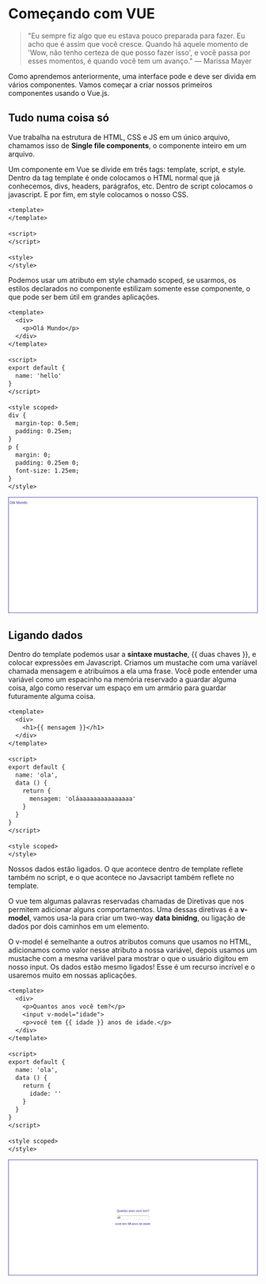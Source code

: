 # Começando com VUE

> "Eu sempre fiz algo que eu estava pouco preparada para fazer. Eu acho que é assim que você cresce. Quando há aquele momento de 'Wow, não tenho certeza de que posso fazer isso', e você passa por esses momentos, é quando você tem um avanço."
> — Marissa Mayer

Como aprendemos anteriormente, uma interface pode e deve ser divida em vários componentes. Vamos começar a criar nossos primeiros componentes usando o Vue.js.

## Tudo numa coisa só

Vue trabalha na estrutura de HTML, CSS e JS em um único arquivo, chamamos isso de **Single file components**, o componente inteiro em um arquivo.

Um componente em Vue se divide em três tags: template, script, e style. Dentro da tag template é onde colocamos o HTML normal que já conhecemos, divs, headers, parágrafos, etc. Dentro de script colocamos o javascript. E por fim, em style colocamos o nosso CSS.

```vue
<template>
</template>

<script>
</script>

<style>
</style>
```

Podemos usar um atributo em style chamado scoped, se usarmos, os estilos declarados no componente estilizam somente esse componente, o que pode ser bem útil em grandes aplicações.

```vue
<template>
  <div>
    <p>Olá Mundo</p>
  </div>
</template>

<script>
export default {
  name: 'hello'
}
</script>

<style scoped>
div {
  margin-top: 0.5em;
  padding: 0.25em;
}
p {
  margin: 0;
  padding: 0.25em 0;
  font-size: 1.25em;
}
</style>
```
![olavue](assets/01.png)

## Ligando dados
  
Dentro do template podemos usar a **sintaxe mustache**, {{ duas chaves }}, e colocar expressões em Javascript. Criamos um mustache com uma varíável chamada mensagem e atribuímos a ela uma frase. Você pode entender uma variável como um espacinho na memória reservado a guardar alguma coisa, algo como reservar um espaço em um armário para guardar futuramente alguma coisa.

```vue
<template>
  <div>
    <h1>{{ mensagem }}</h1>
  </div>
</template>

<script>
export default {
  name: 'ola',
  data () {
    return {
      mensagem: 'oláaaaaaaaaaaaaaaa'
    }
  }
}
</script>

<style scoped>
</style>
```
Nossos dados estão ligados. O que acontece dentro de template reflete também no script, e o que acontece no Javsacript também reflete no template.

O vue tem algumas palavras reservadas chamadas de Diretivas que nos permitem adicionar alguns comportamentos. Uma dessas diretivas é a **v-model**, vamos usa-la para criar um two-way **data binidng**, ou ligação de dados por dois caminhos em um elemento.

O v-model é semelhante a outros atributos comuns que usamos no HTML, adicionamos como valor nesse atributo a nossa variável, depois usamos um mustache com a mesma variável para mostrar o que o usuário digitou em nosso input. Os dados estão mesmo ligados! Esse é um recurso incrível e o usaremos muito em nossas aplicações.

```vue
<template>
  <div>
    <p>Quantos anos você tem?</p>
    <input v-model="idade">
    <p>você tem {{ idade }} anos de idade.</p>
  </div>
</template>

<script>
export default {
  name: 'ola',
  data () {
    return {
      idade: ''
    }
  }
}
</script>

<style scoped>
</style>
```
![olavue](assets/03.png)

